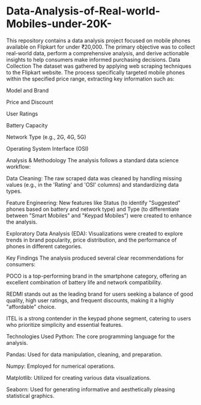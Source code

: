 # Data-Analysis-of-Real-world-Mobiles-under-20K-
This repository contains a data analysis project focused on mobile phones available on Flipkart for under ₹20,000. The primary objective was to collect real-world data, perform a comprehensive analysis, and derive actionable insights to help consumers make informed purchasing decisions.
Data Collection
The dataset was gathered by applying web scraping techniques to the Flipkart website. The process specifically targeted mobile phones within the specified price range, extracting key information such as:

Model and Brand

Price and Discount

User Ratings

Battery Capacity

Network Type (e.g., 2G, 4G, 5G)

Operating System Interface (OSI)

Analysis & Methodology
The analysis follows a standard data science workflow:

Data Cleaning: The raw scraped data was cleaned by handling missing values (e.g., in the 'Rating' and 'OSI' columns) and standardizing data types.

Feature Engineering: New features like Status (to identify "Suggested" phones based on battery and network type) and Type (to differentiate between "Smart Mobiles" and "Keypad Mobiles") were created to enhance the analysis.

Exploratory Data Analysis (EDA): Visualizations were created to explore trends in brand popularity, price distribution, and the performance of phones in different categories.

Key Findings
The analysis produced several clear recommendations for consumers:

POCO is a top-performing brand in the smartphone category, offering an excellent combination of battery life and network compatibility.

REDMI stands out as the leading brand for users seeking a balance of good quality, high user ratings, and frequent discounts, making it a highly "affordable" choice.

ITEL is a strong contender in the keypad phone segment, catering to users who prioritize simplicity and essential features.

Technologies Used
Python: The core programming language for the analysis.

Pandas: Used for data manipulation, cleaning, and preparation.

Numpy: Employed for numerical operations.

Matplotlib: Utilized for creating various data visualizations.

Seaborn: Used for generating informative and aesthetically pleasing statistical graphics.

